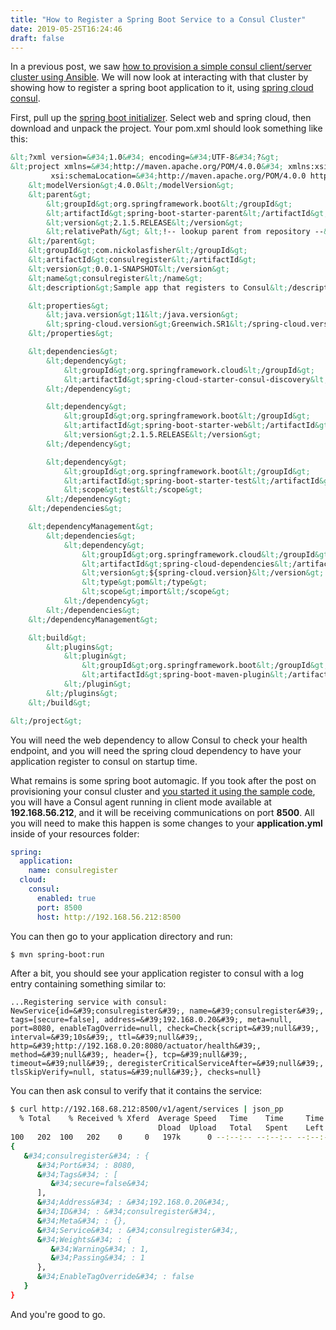 ```yaml
---
title: "How to Register a Spring Boot Service to a Consul Cluster"
date: 2019-05-25T16:24:46
draft: false
---
```


In a previous post, we saw [how to provision a simple consul client/server cluster using Ansible](https://nickolasfisher.com/blog/How-to-Provision-a-Consul-ClientServer-Cluster-using-Ansible). We will now look at interacting with that cluster by showing how to register a spring boot application to it, using [spring cloud consul](https://cloud.spring.io/spring-cloud-consul/spring-cloud-consul.html).

First, pull up the [spring boot initializer](https://start.spring.io/). Select web and spring cloud, then download and unpack the project. Your pom.xml should look something like this:

```xml
&lt;?xml version=&#34;1.0&#34; encoding=&#34;UTF-8&#34;?&gt;
&lt;project xmlns=&#34;http://maven.apache.org/POM/4.0.0&#34; xmlns:xsi=&#34;http://www.w3.org/2001/XMLSchema-instance&#34;
         xsi:schemaLocation=&#34;http://maven.apache.org/POM/4.0.0 http://maven.apache.org/xsd/maven-4.0.0.xsd&#34;&gt;
    &lt;modelVersion&gt;4.0.0&lt;/modelVersion&gt;
    &lt;parent&gt;
        &lt;groupId&gt;org.springframework.boot&lt;/groupId&gt;
        &lt;artifactId&gt;spring-boot-starter-parent&lt;/artifactId&gt;
        &lt;version&gt;2.1.5.RELEASE&lt;/version&gt;
        &lt;relativePath/&gt; &lt;!-- lookup parent from repository --&gt;
    &lt;/parent&gt;
    &lt;groupId&gt;com.nickolasfisher&lt;/groupId&gt;
    &lt;artifactId&gt;consulregister&lt;/artifactId&gt;
    &lt;version&gt;0.0.1-SNAPSHOT&lt;/version&gt;
    &lt;name&gt;consulregister&lt;/name&gt;
    &lt;description&gt;Sample app that registers to Consul&lt;/description&gt;

    &lt;properties&gt;
        &lt;java.version&gt;11&lt;/java.version&gt;
        &lt;spring-cloud.version&gt;Greenwich.SR1&lt;/spring-cloud.version&gt;
    &lt;/properties&gt;

    &lt;dependencies&gt;
        &lt;dependency&gt;
            &lt;groupId&gt;org.springframework.cloud&lt;/groupId&gt;
            &lt;artifactId&gt;spring-cloud-starter-consul-discovery&lt;/artifactId&gt;
        &lt;/dependency&gt;

        &lt;dependency&gt;
            &lt;groupId&gt;org.springframework.boot&lt;/groupId&gt;
            &lt;artifactId&gt;spring-boot-starter-web&lt;/artifactId&gt;
            &lt;version&gt;2.1.5.RELEASE&lt;/version&gt;
        &lt;/dependency&gt;

        &lt;dependency&gt;
            &lt;groupId&gt;org.springframework.boot&lt;/groupId&gt;
            &lt;artifactId&gt;spring-boot-starter-test&lt;/artifactId&gt;
            &lt;scope&gt;test&lt;/scope&gt;
        &lt;/dependency&gt;
    &lt;/dependencies&gt;

    &lt;dependencyManagement&gt;
        &lt;dependencies&gt;
            &lt;dependency&gt;
                &lt;groupId&gt;org.springframework.cloud&lt;/groupId&gt;
                &lt;artifactId&gt;spring-cloud-dependencies&lt;/artifactId&gt;
                &lt;version&gt;${spring-cloud.version}&lt;/version&gt;
                &lt;type&gt;pom&lt;/type&gt;
                &lt;scope&gt;import&lt;/scope&gt;
            &lt;/dependency&gt;
        &lt;/dependencies&gt;
    &lt;/dependencyManagement&gt;

    &lt;build&gt;
        &lt;plugins&gt;
            &lt;plugin&gt;
                &lt;groupId&gt;org.springframework.boot&lt;/groupId&gt;
                &lt;artifactId&gt;spring-boot-maven-plugin&lt;/artifactId&gt;
            &lt;/plugin&gt;
        &lt;/plugins&gt;
    &lt;/build&gt;

&lt;/project&gt;

```

You will need the web dependency to allow Consul to check your health endpoint, and you will need the spring cloud dependency to have your application register to consul on startup time.

What remains is some spring boot automagic. If you took after the post on provisioning your consul cluster and [you started it using the sample code](https://github.com/nfisher23/some-ansible-examples/tree/master/consul-server), you will have a Consul agent running in client mode available at **192.168.56.212**, and it will be receiving communications on port **8500**. All you will need to make this happen is some changes to your **application.yml** inside of your resources folder:

```yaml
spring:
  application:
    name: consulregister
  cloud:
    consul:
      enabled: true
      port: 8500
      host: http://192.168.56.212:8500

```

You can then go to your application directory and run:

```bash
$ mvn spring-boot:run
```

After a bit, you should see your application register to consul with a log entry containing something similar to:

```
...Registering service with consul: NewService{id=&#39;consulregister&#39;, name=&#39;consulregister&#39;, tags=[secure=false], address=&#39;192.168.0.20&#39;, meta=null, port=8080, enableTagOverride=null, check=Check{script=&#39;null&#39;, interval=&#39;10s&#39;, ttl=&#39;null&#39;, http=&#39;http://192.168.0.20:8080/actuator/health&#39;, method=&#39;null&#39;, header={}, tcp=&#39;null&#39;, timeout=&#39;null&#39;, deregisterCriticalServiceAfter=&#39;null&#39;, tlsSkipVerify=null, status=&#39;null&#39;}, checks=null}

```

You can then ask consul to verify that it contains the service:

```bash
$ curl http://192.168.68.212:8500/v1/agent/services | json_pp
  % Total    % Received % Xferd  Average Speed   Time    Time     Time  Current
                                 Dload  Upload   Total   Spent    Left  Speed
100   202  100   202    0     0   197k      0 --:--:-- --:--:-- --:--:--  197k
{
   &#34;consulregister&#34; : {
      &#34;Port&#34; : 8080,
      &#34;Tags&#34; : [
         &#34;secure=false&#34;
      ],
      &#34;Address&#34; : &#34;192.168.0.20&#34;,
      &#34;ID&#34; : &#34;consulregister&#34;,
      &#34;Meta&#34; : {},
      &#34;Service&#34; : &#34;consulregister&#34;,
      &#34;Weights&#34; : {
         &#34;Warning&#34; : 1,
         &#34;Passing&#34; : 1
      },
      &#34;EnableTagOverride&#34; : false
   }
}

```

And you&#39;re good to go.

